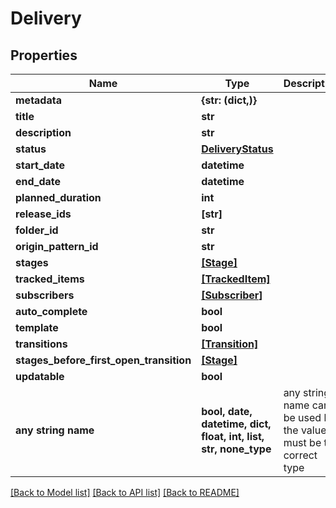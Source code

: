 # Delivery


## Properties
Name | Type | Description | Notes
------------ | ------------- | ------------- | -------------
**metadata** | **{str: (dict,)}** |  | [optional] 
**title** | **str** |  | [optional] 
**description** | **str** |  | [optional] 
**status** | [**DeliveryStatus**](DeliveryStatus.md) |  | [optional] 
**start_date** | **datetime** |  | [optional] 
**end_date** | **datetime** |  | [optional] 
**planned_duration** | **int** |  | [optional] 
**release_ids** | **[str]** |  | [optional] 
**folder_id** | **str** |  | [optional] 
**origin_pattern_id** | **str** |  | [optional] 
**stages** | [**[Stage]**](Stage.md) |  | [optional] 
**tracked_items** | [**[TrackedItem]**](TrackedItem.md) |  | [optional] 
**subscribers** | [**[Subscriber]**](Subscriber.md) |  | [optional] 
**auto_complete** | **bool** |  | [optional] 
**template** | **bool** |  | [optional] 
**transitions** | [**[Transition]**](Transition.md) |  | [optional] 
**stages_before_first_open_transition** | [**[Stage]**](Stage.md) |  | [optional] 
**updatable** | **bool** |  | [optional] 
**any string name** | **bool, date, datetime, dict, float, int, list, str, none_type** | any string name can be used but the value must be the correct type | [optional]

[[Back to Model list]](../README.md#documentation-for-models) [[Back to API list]](../README.md#documentation-for-api-endpoints) [[Back to README]](../README.md)


